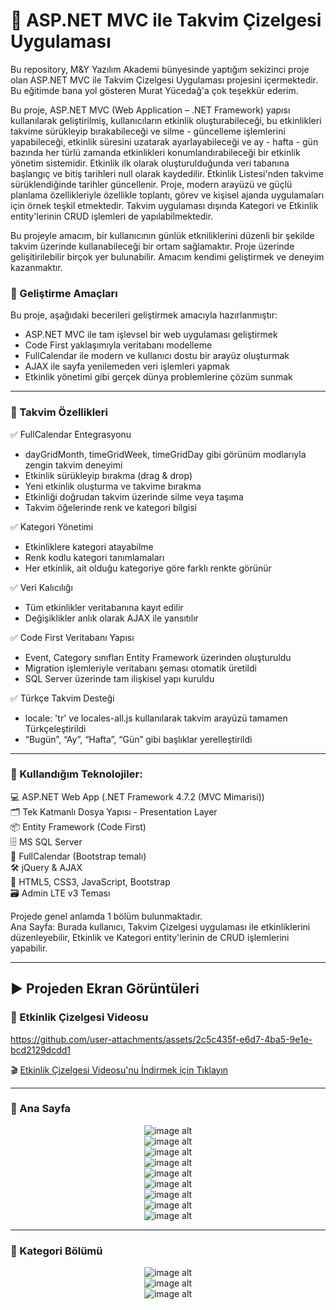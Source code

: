 # 🚀 ASP.NET MVC ile Takvim Çizelgesi Uygulaması
Bu repository, M&Y Yazılım Akademi bünyesinde yaptığım sekizinci proje olan ASP.NET MVC ile Takvim Çizelgesi Uygulaması projesini içermektedir. Bu eğitimde bana yol gösteren Murat Yücedağ'a çok teşekkür ederim.

Bu proje, ASP.NET MVC (Web Application – .NET Framework) yapısı kullanılarak geliştirilmiş, kullanıcıların etkinlik oluşturabileceği, bu etkinlikleri takvime sürükleyip bırakabileceği ve silme - güncelleme işlemlerini yapabileceği, etkinlik süresini uzatarak ayarlayabileceği ve ay - hafta - gün bazında her türlü zamanda etkinlikleri konumlandırabileceği bir etkinlik yönetim sistemidir. Etkinlik ilk olarak oluşturulduğunda veri tabanına başlangıç ve bitiş tarihleri null olarak kaydedilir. Etkinlik Listesi'nden takvime sürüklendiğinde tarihler güncellenir. Proje, modern arayüzü ve güçlü planlama özellikleriyle özellikle toplantı, görev ve kişisel ajanda uygulamaları için örnek teşkil etmektedir. Takvim uygulaması dışında Kategori ve Etkinlik entity'lerinin CRUD işlemleri de yapılabilmektedir.

Bu projeyle amacım, bir kullanıcının günlük etkniliklerini düzenli bir şekilde takvim üzerinde kullanabileceği bir ortam sağlamaktır. Proje üzerinde gelişitirilebilir birçok yer bulunabilir. Amacım kendimi geliştirmek ve deneyim kazanmaktır.<br>

### 🎯 Geliştirme Amaçları<br>
Bu proje, aşağıdaki becerileri geliştirmek amacıyla hazırlanmıştır:
- ASP.NET MVC ile tam işlevsel bir web uygulaması geliştirmek
- Code First yaklaşımıyla veritabanı modelleme
- FullCalendar ile modern ve kullanıcı dostu bir arayüz oluşturmak
- AJAX ile sayfa yenilemeden veri işlemleri yapmak
- Etkinlik yönetimi gibi gerçek dünya problemlerine çözüm sunmak

---

### 📆 Takvim Özellikleri<br>
✅ FullCalendar Entegrasyonu
- dayGridMonth, timeGridWeek, timeGridDay gibi görünüm modlarıyla zengin takvim deneyimi
- Etkinlik sürükleyip bırakma (drag & drop)
- Yeni etkinlik oluşturma ve takvime bırakma
- Etkinliği doğrudan takvim üzerinde silme veya taşıma
- Takvim öğelerinde renk ve kategori bilgisi

✅ Kategori Yönetimi
- Etkinliklere kategori atayabilme
- Renk kodlu kategori tanımlamaları
- Her etkinlik, ait olduğu kategoriye göre farklı renkte görünür

✅ Veri Kalıcılığı
- Tüm etkinlikler veritabanına kayıt edilir
- Değişiklikler anlık olarak AJAX ile yansıtılır

✅ Code First Veritabanı Yapısı
- Event, Category sınıfları Entity Framework üzerinden oluşturuldu
- Migration işlemleriyle veritabanı şeması otomatik üretildi
- SQL Server üzerinde tam ilişkisel yapı kuruldu

✅ Türkçe Takvim Desteği
- locale: 'tr' ve locales-all.js kullanılarak takvim arayüzü tamamen Türkçeleştirildi
- “Bugün”, “Ay”, “Hafta”, “Gün” gibi başlıklar yerelleştirildi

---

###  🚀 Kullandığım Teknolojiler:<br>
💻 ASP.NET Web App (.NET Framework 4.7.2 (MVC Mimarisi))<br>
🗂️ Tek Katmanlı Dosya Yapısı - Presentation Layer<br>
📦 Entity Framework (Code First)<br>
🗄️ MS SQL Server<br>
📅 FullCalendar (Bootstrap temalı)<br>
🛠️ jQuery & AJAX<br>
🎨 HTML5, CSS3, JavaScript, Bootstrap<br>
🗃️ Admin LTE v3 Teması<br>

Projede genel anlamda 1 bölüm bulunmaktadır.<br>
Ana Sayfa: Burada kullanıcı, Takvim Çizelgesi uygulaması ile etkinliklerini düzenleyebilir, Etkinlik ve Kategori entity'lerinin de CRUD işlemlerini yapabilir.<br>

---

## :arrow_forward: Projeden Ekran Görüntüleri

### :triangular_flag_on_post: Etkinlik Çizelgesi Videosu

https://github.com/user-attachments/assets/2c5c435f-e6d7-4ba5-9e1e-bcd2129dcdd1

🎬 [Etkinlik Çizelgesi Videosu'nu İndirmek için Tıklayın ](https://github.com/melihcolak0/ScheduleMVC/raw/1a0d5a0d1b9637fda6f7322cecfcb8ffe23e594d/ss/video2.mp4)

---

### :triangular_flag_on_post: Ana Sayfa
<div align="center">
  <img src="https://github.com/melihcolak0/ScheduleMVC/blob/1a0d5a0d1b9637fda6f7322cecfcb8ffe23e594d/ss/localhost_44327_Schedule_Index%20(4).png" alt="image alt">
</div>
<div align="center">
  <img src="https://github.com/melihcolak0/ScheduleMVC/blob/1a0d5a0d1b9637fda6f7322cecfcb8ffe23e594d/ss/localhost_44327_Schedule_Index%20(8).png" alt="image alt">
</div>
<div align="center">
  <img src="https://github.com/melihcolak0/ScheduleMVC/blob/1a0d5a0d1b9637fda6f7322cecfcb8ffe23e594d/ss/localhost_44327_Schedule_Index%20(6).png" alt="image alt">
</div>
<div align="center">
  <img src="https://github.com/melihcolak0/ScheduleMVC/blob/1a0d5a0d1b9637fda6f7322cecfcb8ffe23e594d/ss/localhost_44327_Schedule_Index%20(7).png" alt="image alt">
</div>
<div align="center">
  <img src="https://github.com/melihcolak0/ScheduleMVC/blob/1a0d5a0d1b9637fda6f7322cecfcb8ffe23e594d/ss/dd.png" alt="image alt">
</div>
<div align="center">
  <img src="https://github.com/melihcolak0/ScheduleMVC/blob/1a0d5a0d1b9637fda6f7322cecfcb8ffe23e594d/ss/adwd.png" alt="image alt">
</div>
<div align="center">
  <img src="https://github.com/melihcolak0/ScheduleMVC/blob/1a0d5a0d1b9637fda6f7322cecfcb8ffe23e594d/ss/localhost_44327_Event_Edit_79.png" alt="image alt">
</div>
<div align="center">
  <img src="https://github.com/melihcolak0/ScheduleMVC/blob/1a0d5a0d1b9637fda6f7322cecfcb8ffe23e594d/ss/localhost_44327_Event_Index%20(2).png" alt="image alt">
</div>
<div align="center">
  <img src="https://github.com/melihcolak0/ScheduleMVC/blob/1a0d5a0d1b9637fda6f7322cecfcb8ffe23e594d/ss/fff.png" alt="image alt">
</div>

---

### :triangular_flag_on_post: Kategori Bölümü
<div align="center">
  <img src="https://github.com/melihcolak0/ScheduleMVC/blob/1a0d5a0d1b9637fda6f7322cecfcb8ffe23e594d/ss/localhost_44327_Schedule_CategoryList%20(1).png" alt="image alt">
</div>
<div align="center">
  <img src="https://github.com/melihcolak0/ScheduleMVC/blob/1a0d5a0d1b9637fda6f7322cecfcb8ffe23e594d/ss/localhost_44327_Schedule_CreateCategory.png" alt="image alt">
</div>
<div align="center">
  <img src="https://github.com/melihcolak0/ScheduleMVC/blob/1a0d5a0d1b9637fda6f7322cecfcb8ffe23e594d/ss/localhost_44327_Schedule_UpdateCategory_4.png" alt="image alt">
</div>
